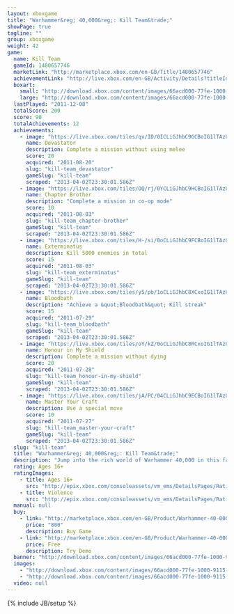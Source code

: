 ```yaml
---
layout: xboxgame
title: "Warhammer&reg; 40,000&reg;: Kill Team&trade;"
showPage: true
tagline: ""
group: xboxgame
weight: 42
game: 
  name: Kill Team
  gameId: 1480657746
  marketLink: "http://marketplace.xbox.com/en-GB/Title/1480657746"
  achievementLink: "http://live.xbox.com/en-GB/Activity/Details?titleId=1480657746"
  boxart: 
    small: "http://download.xbox.com/content/images/66acd000-77fe-1000-9115-d80258410b52/1033/boxartsm.jpg"
    large: "http://download.xbox.com/content/images/66acd000-77fe-1000-9115-d80258410b52/1033/boxartlg.jpg"
  lastPlayed: "2011-12-08"
  totalScore: 200
  score: 90
  totalAchievements: 12
  achievements: 
    - image: "https://live.xbox.com/tiles/qv/ID/0ICLiGJhbC9GCBoIG1lTAzUyL2FjaC8wLzIyAAAAAOfn5-8s8rY=.jpg"
      name: Devastator
      description: Complete a mission without using melee
      score: 20
      acquired: "2011-08-20"
      slug: "kill-team_devastator"
      gameSlug: "kill-team"
      scraped: "2013-04-02T23:30:01.586Z"
    - image: "https://live.xbox.com/tiles/OQ/rj/0YCLiGJhbC9HCBoIG1lTAzUyL2FjaC8wLzIzAAAAAOfn5-7MCiU=.jpg"
      name: Chapter Brother
      description: "Complete a mission in co-op mode"
      score: 10
      acquired: "2011-08-03"
      slug: "kill-team_chapter-brother"
      gameSlug: "kill-team"
      scraped: "2013-04-02T23:30:01.586Z"
    - image: "https://live.xbox.com/tiles/H-/si/0oCLiGJhbC9FCBoIG1lTAzUyL2FjaC8wLzIxAAAAAOfn5-0N+wM=.jpg"
      name: Exterminatus
      description: Kill 5000 enemies in total
      score: 15
      acquired: "2011-08-03"
      slug: "kill-team_exterminatus"
      gameSlug: "kill-team"
      scraped: "2013-04-02T23:30:01.586Z"
    - image: "https://live.xbox.com/tiles/y5/pb/1oCLiGJhbC8XCxoIG1lTAzUyL2FjaC8wLzFjAAAAAOfn5-l0mtc=.jpg"
      name: Bloodbath
      description: "Achieve a &quot;Bloodbath&quot; Kill streak"
      score: 15
      acquired: "2011-07-29"
      slug: "kill-team_bloodbath"
      gameSlug: "kill-team"
      scraped: "2013-04-02T23:30:01.586Z"
    - image: "https://live.xbox.com/tiles/oY/kZ/0oCLiGJhbC8RCxoIG1lTAzUyL2FjaC8wLzFlAAAAAOfn5-02ib0=.jpg"
      name: Honour in My Shield
      description: Complete a mission without dying
      score: 20
      acquired: "2011-07-28"
      slug: "kill-team_honour-in-my-shield"
      gameSlug: "kill-team"
      scraped: "2013-04-02T23:30:01.586Z"
    - image: "https://live.xbox.com/tiles/jA/PC/04CLiGJhbC9ECBoIG1lTAzUyL2FjaC8wLzIwAAAAAOfn5-ztA5A=.jpg"
      name: Master Your Craft
      description: Use a special move
      score: 10
      acquired: "2011-07-27"
      slug: "kill-team_master-your-craft"
      gameSlug: "kill-team"
      scraped: "2013-04-02T23:30:01.586Z"
  slug: "kill-team"
  title: "Warhammer&reg; 40,000&reg;: Kill Team&trade;"
  description: "Jump into the rich world of Warhammer 40,000 in this fast paced 3rd person action shooter. As one of the Emperor&apos;s Elite Space Marines you have been sent on a vital mission to assault a gigantic Ork Kroozer headed for an Imperial Forge World.  Choose your Space Marine Chapter and weapons class and commence the purging of brutal Orks and vicious Tyranids on board.  Team up to form a 2-man Kill Team in same screen co-op mode and benefit from multiple team pickups to help survive the onslaught. Reap the rewards on completing your missions by unlocking an exclusive Power Sword weapon to use in Warhammer 40,000: Space Marine!"
  rating: Ages 16+
  ratingImages: 
    - title: Ages 16+
      src: "http://epix.xbox.com/consoleassets/vm_ems/DetailsPages/RatingSystemID/14/default/Values/14004.png"
    - title: Violence
      src: "http://epix.xbox.com/consoleassets/vm_ems/DetailsPages/RatingSystemID/14/default/Descriptors/14005.png"
  manual: null
  buy: 
    - link: "http://marketplace.xbox.com/en-GB/Product/Warhammer-40-000-Kill-Team/66acd000-77fe-1000-9115-d80258410b52?purchase=1&amp;DownloadType=Game"
      price: "800"
      description: Buy Game
    - link: "http://marketplace.xbox.com/en-GB/Product/Warhammer-40-000-Kill-Team/66acd000-77fe-1000-9115-d80258410b52?purchase=1&amp;DownloadType=GameDemo"
      price: Free
      description: Try Demo
  banner: "http://download.xbox.com/content/images/66acd000-77fe-1000-9115-d80258410b52/1033/banner.png"
  images: 
    - "http://download.xbox.com/content/images/66acd000-77fe-1000-9115-d80258410b52/1033/screenlg1.jpg"
    - "http://download.xbox.com/content/images/66acd000-77fe-1000-9115-d80258410b52/1033/screenlg2.jpg"
  video: null
---
```

{% include JB/setup %}